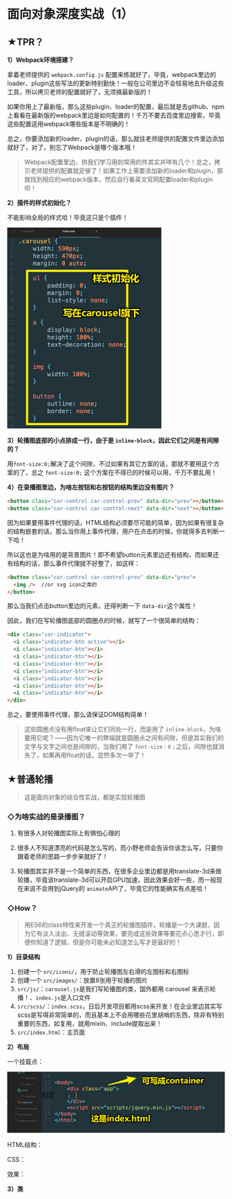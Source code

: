 # 面向对象深度实战（1）

## ★TPR？

**1）Webpack环境搭建？**

拿着老师提供的 `webpack.config.js` 配置来练就好了，毕竟，webpack里边的loader、plugin这些写法的更新特别勤快！一般在公司里边不会轻易地去升级这些工具，所以拷贝老师的配置就好了，无须搞最新版的！

如果你用上了最新版，那么这些plugin、loader的配置，最后就是去github、npm上看看在最新版的webpack里边是如何配置的！千万不要去百度里边搜索，毕竟这些配置适用webpack哪些版本是不明确的！

总之，你要添加新的loader、plugin的话，那么就往老师提供的配置文件里边添加就好了，对了，别忘了Webpack是哪个版本哦！

> Webpack配置里边，供我们学习用的常用的件其实并咩有几个！总之，拷贝老师提供的配置就足够了！如果工作上需要添加新的loader和plugin，那就找到相应的webpack版本，然后自行看英文官网配置loader和plugin呗！

**2）插件的样式初始化？**

不能影响全局的样式哈！毕竟这只是个插件！

![样式初始化应该写在哪儿](assets/img/2019-12-06-17-41-38.png)

**3）轮播图底部的小点排成一行，由于是 `inline-block`，因此它们之间是有间隙的？**

用`font-size:0;`解决了这个间隙，不过如果有其它方案的话，那就不要用这个方案的了，总之 `font-size:0;` 这个方案在不得已的时候可以用，千万不要乱用！

**4）在录播图里边，为啥左按钮和右按钮的结构里边没有图片？**

``` html
<button class="car-control car-control-prev" data-dir="prev"></button>
<button class="car-control car-control-next" data-dir="next"></button>
```

因为如果要用事件代理的话，HTML结构必须要尽可能的简单，因为如果有很复杂的结构嵌套的话，那么当你用上事件代理，用户在点击的时候，你就得多去判断一下哈！

所以这也是为啥用的是背景图片！即不希望button元素里边还有结构，而如果还有结构的话，那么事件代理就不好整了，如这样：

``` html
<button class="car-control car-control-prev" data-dir="prev">
  <img />  //or svg icon之类的
</button>
```

那么当我们点击button里边的元素，还得判断一下 `data-dir`这个属性！

因此，我们在写轮播图底部的圆圈点的时候，就写了一个很简单的结构：

``` html
<div class="car-indicator">
  <i class="indicator-btn active"></i>
  <i class="indicator-btn"></i>
  <i class="indicator-btn"></i>
  <i class="indicator-btn"></i>
  <i class="indicator-btn"></i>
  <i class="indicator-btn"></i>
  <i class="indicator-btn"></i>
  <i class="indicator-btn"></i>
</div>
```

总之，要使用事件代理，那么请保证DOM结构简单！

> 这些圆圈点没有用float来让它们同处一行，而是用了 `inline-block`，为啥要用它呢？——因为它唯一的弊端就是圆圈点之间有间隙，但是其实我们的文字与文字之间也是间隙的，当我们用了 `font-size：0；`之后，间隙也就消失了，如果再用float的话，显然多次一举了！












## ★普通轮播

> 这是面向对象的综合性实战，都是实现轮播图

### ◇为啥实战的是录播图？

1. 有很多人对轮播图实际上有惧怕心理的
   
2. 很多人不知道漂亮的代码是怎么写的，而小野老师会告诉你该怎么写，只要你跟着老师的思路一步步来就好了！
   
3. 轮播图其实并不是一个简单的东西，在很多企业里边都是用translate-3d来做轮播，毕竟该translate-3d可以开启GPU加速，因此效果会好一些，而一般现在来说不会用到jQuery的 `animate`API了，毕竟它的性能确实有点差哈！

### ◇How？

> 用ES6的class特性来开发一个真正的轮播图插件，轮播是一个大课题，因为它有淡入淡出、无缝滚动等效果，要完成这些效果等要花点心思才行，即便你知道了逻辑，但是你可能未必知道怎么写才是最好的！

**1）目录结构**

1. 创建一个 `src/icons/`，用于防止轮播图左右滑的左图标和右图标
2. 创建一个 `src/images/`：放置8张用于轮播的图片
3. `src/js/`：`carousel.js`是我们写轮播图的类，国外都用 carousel 来表示轮播！、`index.js`是入口文件
4. `src/scss/`：`index.scss`，日后开发项目都用scss来开发！在企业里边其实写scss是写得非常简单的，而且基本上不会用哪些花里胡哨的东西，除非有特别重要的东西，如复用，就用mixin、include提取出来！
5. `src/index.html`：主页面


**2）布局**

一个挂载点：

![一个挂载点](assets/img/2019-12-06-17-23-46.png)

HTML结构：


CSS：


效果：





**3）类**

